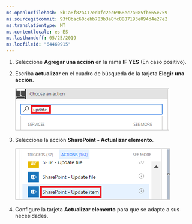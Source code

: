 ```yaml
---
ms.openlocfilehash: 5b1a8f82a417ed1fc2ec6968ec7a085fb665e759
ms.sourcegitcommit: 93f8bac60cebb783b3a8fc8887193e094d4e27e2
ms.translationtype: MT
ms.contentlocale: es-ES
ms.lasthandoff: 05/25/2019
ms.locfileid: "64469915"
---
```

1. Seleccione **Agregar una acción** en la rama **IF YES** (En caso positivo).
1. Escriba **actualizar** en el cuadro de búsqueda de la tarjeta **Elegir una acción**.

    ![buscar acción de actualización](media/modern-approvals/search-update-item.png)
1. Seleccione la acción **SharePoint - Actualizar elemento**.

    ![seleccionar actualizar elemento](media/modern-approvals/select-update-item-yes.png)
1. Configure la tarjeta **Actualizar elemento** para que se adapte a sus necesidades.

